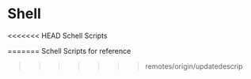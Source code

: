 # Shell
<<<<<<< HEAD
Schell Scripts

=======
Schell Scripts for reference
>>>>>>> remotes/origin/updatedescrip
